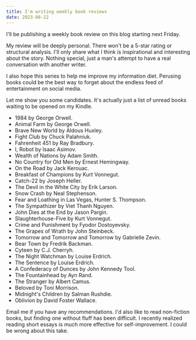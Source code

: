 ```yaml
---
title: I'm writing weekly book reviews
date: 2023-08-22
---
```


I'll be publishing a weekly book review on this blog starting next Friday.

My review will be deeply personal. There won't be a 5-star rating or structural analysis. I'll only share what I think is inspirational and interesting about the story. Nothing special, just a man's attempt to have a real conversation with another writer.

I also hope this series to help me improve my information diet. Perusing books could be the best way to forget about the endless feed of entertainment on social media. 

Let me show you some candidates. It's actually just a list of unread books waiting to be opened on my Kindle.
- 1984 by George Orwell.
- Animal Farm by George Orwell.
- Brave New World by Aldous Huxley.
- Fight Club by Chuck Palahniuk.
- Fahrenheit 451 by Ray Bradbury.
- I, Robot by Isaac Asimov.
- Wealth of Nations by Adam Smith.
- No Country for Old Men by Ernest Hemingway.
- On the Road by Jack Kerouac.
- Breakfast of Champions by Kurt Vonnegut.
- Catch-22 by Joseph Heller.
- The Devil in the White City by Erik Larson.
- Snow Crash by Neal Stephenson.
- Fear and Loathing in Las Vegas, Hunter S. Thompson.
- The Sympathizer by Viet Thanh Nguyen.
- John Dies at the End by Jason Pargin.
- Slaughterhouse-Five by Kurt Vonnegut.
- Crime and Punishment by Fyodor Dostoyevsky.
- The Grapes of Wrath by John Steinbeck.
- Tomorrow and Tomorrow and Tomorrow by Gabrielle Zevin.
- Bear Town by Fredrik Backman.
- Cyteen by C.J. Cherryh.
- The Night Watchman by Louise Erdrich.
- The Sentence by Louise Erdrich.
- A Confederacy of Dunces by John Kennedy Tool.
- The Fountainhead by Ayn Rand.
- The Stranger by Albert Camus.
- Beloved by Toni Morrison.
- Midnight's Children by Salman Rushdie.
- Oblivion by David Foster Wallace. 

Email me if you have any recommendations. I'd also like to read non-fiction books, but finding one without fluff has been difficult. I recently realized reading short essays is much more effective for self-improvement. I could be wrong about this take.